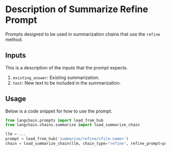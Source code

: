 # Description of Summarize Refine Prompt

Prompts designed to be used in summarization chains that use the `refine` method.


## Inputs

This is a description of the inputs that the prompt expects.

1. `existing_answer`: Existing summarization.
2. `text`: New text to be included in the summarization.


## Usage

Below is a code snippet for how to use the prompt.

```python
from langchain.prompts import load_from_hub
from langchain.chains.summarize import load_summarize_chain

llm = ...
prompt = load_from_hub('summarize/refine/<file-name>')
chain = load_summarize_chain(llm, chain_type="refine", refine_prompt=prompt)
```

